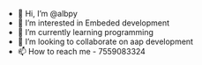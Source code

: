- 👋 Hi, I’m @albpy
- 👀 I’m interested in Embeded development
- 🌱 I’m currently learning programming
- 💞️ I’m looking to collaborate on aap development
- 📫 How to reach me - 7559083324

<!---
albpy/albpy is a ✨ special ✨ repository because its `README.md` (this file) appears on your GitHub profile.
You can click the Preview link to take a look at your changes.
--->
